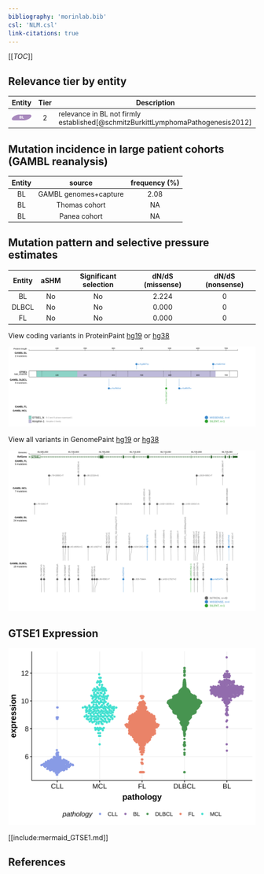 ```yaml
---
bibliography: 'morinlab.bib'
csl: 'NLM.csl'
link-citations: true
---
```

[[_TOC_]]


## Relevance tier by entity

|Entity|Tier|Description                           |
|:------:|:----:|--------------------------------------|
|![BL](images/icons/BL_tier2.png)    |2   |relevance in BL not firmly established[@schmitzBurkittLymphomaPathogenesis2012]|

## Mutation incidence in large patient cohorts (GAMBL reanalysis)

|Entity|source               |frequency (%)|
|:------:|:---------------------:|:-------------:|
|BL    |GAMBL genomes+capture|2.08         |
|BL    |Thomas cohort        |  NA         |
|BL    |Panea cohort         |  NA         |

## Mutation pattern and selective pressure estimates

|Entity|aSHM|Significant selection|dN/dS (missense)|dN/dS (nonsense)|
|:------:|:----:|:---------------------:|:----------------:|:----------------:|
|BL    |No  |No                   |2.224           |0               |
|DLBCL |No  |No                   |0.000           |0               |
|FL    |No  |No                   |0.000           |0               |




View coding variants in ProteinPaint [hg19](https://morinlab.github.io/LLMPP/GAMBL/GTSE1_protein.html)  or [hg38](https://morinlab.github.io/LLMPP/GAMBL/GTSE1_protein_hg38.html)

![](images/proteinpaint/GTSE1_NM_016426.svg)

View all variants in GenomePaint [hg19](https://morinlab.github.io/LLMPP/GAMBL/GTSE1.html)  or [hg38](https://morinlab.github.io/LLMPP/GAMBL/GTSE1_hg38.html)

![](images/proteinpaint/GTSE1.svg)

## GTSE1 Expression
![](images/gene_expression/GTSE1_by_pathology.svg)
<!-- ORIGIN: schmitzBurkittLymphomaPathogenesis2012 -->
<!-- BL: schmitzBurkittLymphomaPathogenesis2012 -->

[[include:mermaid_GTSE1.md]]

## References


